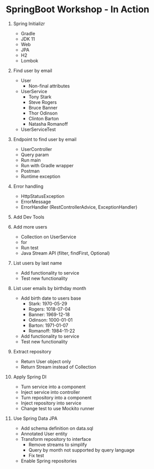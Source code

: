 # SpringBoot Workshop - In Action

1. Spring Initializr
    - Gradle
    - JDK 11
    - Web
    - JPA
    - H2
    - Lombok
    
2. Find user by email
    - User
        - Non-final attributes
    - UserService
        - Tony Stark
        - Steve Rogers
        - Bruce Banner
        - Thor Odinson
        - Clinton Barton
        - Natasha Romanoff
    - UserServiceTest

3. Endpoint to find user by email
    - UserController
    - Query param
    - Run main
    - Run with Gradle wrapper
    - Postman
    - Runtime exception
   
4. Error handling
    - HttpStatusException
    - ErrorMessage
    - ErrorHandler (RestControllerAdvice, ExceptionHandler)
   
5. Add Dev Tools

6. Add more users
    - Collection on UserService
    - for
    - Run test
    - Java Stream API (filter, findFirst, Optional)

7. List users by last name
    - Add functionality to service
    - Test new functionality
    
8. List user emails by birthday month
    - Add birth date to users base
        - Stark: 1970-05-29
        - Rogers: 1018-07-04
        - Banner: 1969-12-18
        - Odinson: 1000-01-01
        - Barton: 1971-01-07
        - Romanoff: 1984-11-22
    - Add functionality to service
    - Test new functionality

9. Extract repository
    - Return User object only
    - Return Stream instead of Collection

10. Apply Spring DI
    - Turn service into a component
    - Inject service into controller
    - Turn repository into a component
    - Inject repository into service
    - Change test to use Mockito runner
    
11. Use Spring Data JPA
    - Add schema definition on data.sql
    - Annotated User entity
    - Transform repository to interface
        - Remove streams to simplify
        - Query by month not supported by query language
        - Fix test
    - Enable Spring repositories
    